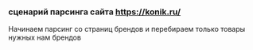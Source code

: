 ### сценарий парсинга сайта https://konik.ru/

Начинаем парсинг со страниц брендов и перебираем только товары нужных нам брендов

